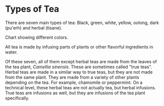 # Types of Tea

There are seven main types of tea: Black, green, white, yellow, oolong, dark (pu'erh) and herbal (tisane).

Chart showing different colors.

All tea is made by infusing parts of plants or other flavorful ingredients in water.

Of these seven, all of them except herbal teas are made from the leaves of the tea plant, *Camellia sinensis*. These are sometimes called "true teas". Herbal teas are made in a similar way to true teas, but they are not made from the same plant. They are made from a variety of other plants depending on the tea. For example, chamomile or peppermint. On a technical level, these herbal teas are not actually tea, but herbal infusions. True teas are infusions as well, but they are infusions of the tea plant specifically.
